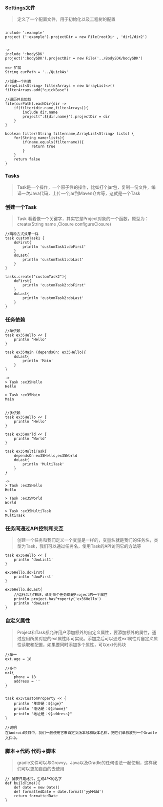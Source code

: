 ### Settings文件
> 定义了一个配置文件，用于初始化以及工程树的配置

```

include ':example'
project (':example').projectDir = new File(rootDir , 'dir1/dir2')


->
include ':bodySDK'
project(':bodySDK').projectDir = new File('../BodySDK/bodySDK')

==> 扩展
String curPath = '../QuickAs'

//创建一个列表
ArrayList<String> filterArrays = new ArrayList<>()
filterArrays.add("quickBase")

//遍历并且加载
file(curPath).eachDir{dir -> 
    if(filter(dir.name,filterArrays)){
        include dir.name
        project(":${dir.name}").projectDir = dir
    }
}

boolean filter(String filtername,ArrayList<String> lists) {
    for(String name:lists){
        if(name.equals(filtername)){
            return true
        }
    }
    return false
}

```

### Tasks
> Task是一个操作，一个原子性的操作，比如打个jar包，复制一份文件，编译一次Java代码，上传一个jar到Maven仓库等，这就是一个Task

### 创建一个Task

> Task 看着像一个关键字，其实它是Project对象的一个函数，原型为：create(String name ,Closure configureClosure)

```
//两种方式效果一样
task customTask1 {
    doFirst{
        println 'customTask1:doFirst'
    }
    doLast{
        println 'customTask1:doLast'
    }
}

tasks.create("customTask2"){
    doFirst{
        println 'customTask2:doFirst'
    }
    doLast{
        println 'customTask2:doLast'
    }
}

```

### 任务依赖

```
//单依赖
task ex35Hello << {
    println 'Hello'
}

task ex35Main (dependsOn: ex35Hello){
    doLast{
        println 'Main'
    }
}

->
> Task :ex35Hello
Hello

> Task :ex35Main
Main


//多依赖
task ex35Hello << {
    println 'Hello'
}

task ex35World << {
    println 'World'
}

task ex35MultiTask{
    dependsOn ex35Hello,ex35World
    doLast{
        println 'MultiTask'
    }
}

->
> Task :ex35Hello
Hello

> Task :ex35World
World

> Task :ex35MultiTask
MultiTask

```

### 任务间通过API控制和交互
> 创建一个任务和我们定义一个变量是一样的，变量名就是我们的任务名，类型为Task，我们可以通过任务名，使用Task的API访问它的方法等

```
task ex36Hello << {
    println 'dowList1'
}

ex36Hello.doFirst{
    println 'dowFirst'
}

ex36Hello.doLast{
    //运行后为TRUE，说明每个任务都是Project的一个属性
    println project.hasProperty('ex36Hello')
    println 'dowLast'
}

```
### 自定义属性
> Project和Task都允许用户添加额外的自定义属性，要添加额外的属性，通过应用所属对应的ext属性即可实现。添加之后可以通过ext属性对自定义属性读取和配置，如果要同时添加多个属性，可以ext代码块

```
//单一
ext.age = 18

//多个
ext{
    phone = 18 
    address = ''
}


task ex37CustomProperty << {
    println "年龄是：${age}"
    println "电话是：${phone}"
    println "地址是：${address}"
}

//说明
在Android项目中，我们一般使用它来自定义版本号和版本名称，把它们单独放到一个Gradle文件中。
```

### 脚本->代码  代码->脚本

> gradle文件可以与Grovvy，Java以及Gradle的任何语法一起使用，这样我们可以更加自由的去使用

```
// 捕获日期格式，生成APK的名字
def buildTime(){
    def date = new Date()
    def formattedDate = date.format('yyMMdd')
    return formattedDate
}

```